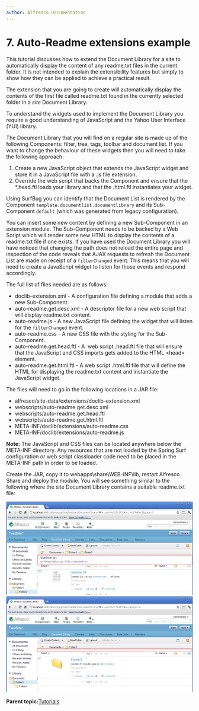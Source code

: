 ```yaml
---
author: Alfresco Documentation
---
```


# 7. Auto-Readme extensions example

This tutorial discusses how to extend the Document Library for a site to automatically display the content of any readme.txt files in the current folder. It is not intended to explain the extensibility features but simply to show how they can be applied to achieve a practical result.

The extension that you are going to create will automatically display the contents of the first file called readme.txt found in the currently selected folder in a *site* Document Library.

To understand the widgets used to implement the Document Library you require a good understanding of JavaScript and the Yahoo User Interface \(YUI\) library.

The Document Library that you will find on a regular site is made up of the following Components: filter, tree, tags, toolbar and document list. If you want to change the behaviour of these widgets then you will need to take the following approach:

1.  Create a new JavaScript object that extends the JavaScript widget and store it in a JavaScript file with a .js file extension.
2.  Override the web script that backs the Component and ensure that the \*.head.ftl loads your library and that the .html.ftl instantiates your widget.

Using SurfBug you can identify that the Document List is rendered by the Component `template.documentlist.documentlibrary` and its Sub-Component `default` \(which was generated from legacy configuration\).

You can insert some new content by defining a new Sub-Component in an extension module. The Sub-Component needs to be backed by a Web Script which will render some new HTML to display the contents of a readme.txt file if one exists. If you have used the Document Library you will have noticed that changing the path does not reload the entire page and inspection of the code reveals that AJAX requests to refresh the Document List are made on receipt of a `filterChanged` event. This means that you will need to create a JavaScript widget to listen for those events and respond accordingly.

The full list of files needed are as follows:

-   doclib-extension.xml - A configuration file defining a module that adds a new Sub-Component.
-   auto-readme.get.desc.xml - A descriptor file for a new web script that will display readme.txt content.
-   auto-readme.js - A new JavaScript file defining the widget that will listen for the `filterChanged` event.
-   auto-readme.css - A new CSS file with the styling for the Sub-Component.
-   auto-readme.get.head.ftl - A  web script .head.ftl file that will ensure that the JavaScript and CSS imports gets added to the HTML <head\> element.
-   auto-readme.get.html.ftl - A web script .html.ftl file that will define the HTML for displaying the readme.txt content and instantiate the JavaScript widget.

The files will need to go in the following locations in a JAR file:

-   alfresco/site-data/extensions/doclib-extension.xml
-   webscripts/auto-readme.get.desc.xml
-   webscripts/auto-readme.get.head.ftl
-   webscripts/auto-readme.get.html.ftl
-   META-INF/doclib/extensions/auto-readme.css
-   META-INF/doclib/extensions/auto-readme.js

**Note:** The JavaScript and CSS files can be located anywhere below the META-INF directory. Any resources that are not loaded by the Spring Surf configuration or web script classloader code need to be placed in the META-INF path in order to be loaded.

Create the JAR, copy it to webapps\\share\\WEB-INF\\lib, restart Alfresco Share and deploy the module. You will see something similar to the following where the site Document Library contains a suitable readme.txt file:

![](../images/7-Showing-Readme-Contents-with-highlight.png) ![](../images/7-Path-With-No-Readme-File-with-highlight.png)

**Parent topic:**[Tutorials](../concepts/surf_share_v4-tutorials.md)

